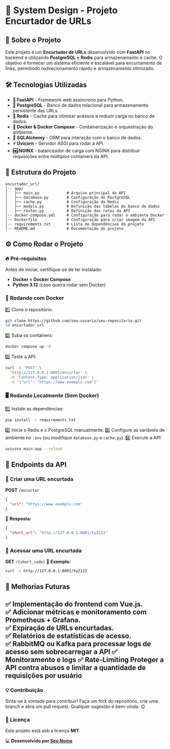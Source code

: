 # 🚀 **System Design - Projeto Encurtador de URLs**

## 📌 Sobre o Projeto
Este projeto é um **Encurtador de URLs** desenvolvido com **FastAPI** no backend e utilizando **PostgreSQL** e **Redis** para armazenamento e cache. O objetivo é fornecer um sistema eficiente e escalável para encurtamento de links, permitindo redirecionamento rápido e armazenamento otimizado.

## 🛠️ Tecnologias Utilizadas
- **🐍 FastAPI** - Framework web assíncrono para Python.
- **🐘 PostgreSQL** - Banco de dados relacional para armazenamento persistente das URLs.
- **🛑 Redis** - Cache para otimizar acessos e reduzir carga no banco de dados.
- **🐳 Docker & Docker Compose** - Containerização e orquestração do ambiente.
- **🔗 SQLAlchemy** - ORM para interação com o banco de dados.
- **⚡ Uvicorn** - Servidor ASGI para rodar a API.
- **🆖 NGINX** - balanceador de carga com NGINX para distribuir requisições entre múltiplos containers da API.

## 📂 Estrutura do Projeto
```
encurtador_url/
│-- app/
│   ├── main.py            # Arquivo principal da API
│   ├── database.py        # Configuração do PostgreSQL
│   ├── cache.py           # Configuração do Redis
│   ├── models.py          # Definição das tabelas do banco de dados
│   ├── routes.py          # Definição das rotas da API
│-- docker-compose.yml     # Configuração para rodar o ambiente Docker
│-- Dockerfile             # Configuração para criar imagem da API
│-- requirements.txt       # Lista de dependências do projeto
│-- README.md              # Documentação do projeto
```

## ⚙️ Como Rodar o Projeto
### 🔥 **Pré-requisitos**
Antes de iniciar, certifique-se de ter instalado:
- **Docker** e **Docker Compose**
- **Python 3.12** (caso queira rodar sem Docker)

### 🐳 **Rodando com Docker**
1️⃣ Clone o repositório:
```bash
git clone https://github.com/seu-usuario/seu-repositorio.git
cd encurtador_url
```
2️⃣ Suba os containers:
```bash
docker compose up -d
```
3️⃣ Teste a API:
```bash
curl -X 'POST' \
  'http://127.0.0.1:8001/encurtar' \
  -H 'Content-Type: application/json' \
  -d '{"url": "https://www.exemplo.com"}'
```

### 🖥 **Rodando Localmente (Sem Docker)**
1️⃣ Instale as dependências:
```bash
pip install -r requirements.txt
```
2️⃣ Inicie o Redis e o PostgreSQL manualmente.
3️⃣ Configure as variáveis de ambiente no `.env` (ou modifique `database.py` e `cache.py`).
4️⃣ Execute a API:
```bash
uvicorn main:app --reload
```

## 📡 **Endpoints da API**
### 🔹 Criar uma URL encurtada
**POST** `/encurtar`
```json
{
  "url": "https://www.exemplo.com"
}
```
🔹 **Resposta:**
```json
{
  "short_url": "http://127.0.0.1:8001/XyZ123"
}
```

### 🔹 Acessar uma URL encurtada
**GET** `/{short_code}`
🔹 **Exemplo:**
```bash
curl -v http://127.0.0.1:8001/XyZ123
```

## 📌 Melhorias Futuras
✅ Implementação do frontend com Vue.js.  
✅ Adicionar métricas e monitoramento com Prometheus + Grafana.  
✅ Expiração de URLs encurtadas.  
✅ Relatórios de estatísticas de acesso.  
✅ RabbitMQ ou Kafka para processar logs de acesso sem sobrecarregar a API
✅ Monitoramento e logs
✅ Rate-Limiting Proteger a API contra abusos e limitar a quantidade de requisições por usuário
---

### 💡 **Contribuição**
Sinta-se à vontade para contribuir! Faça um fork do repositório, crie uma branch e abra um pull request. Qualquer sugestão é bem-vinda. 😊

### 📜 **Licença**
Este projeto está sob a licença **MIT**.

💻 **Desenvolvido por [Seu Nome](https://github.com/seu-usuario)**

